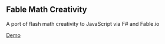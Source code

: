 ## Fable Math Creativity

A port of flash math creativity to JavaScript via F# and Fable.io

[Demo](https://richardjharding.github.io/fable-math-creativity/Chapter1/dist/index.html)

